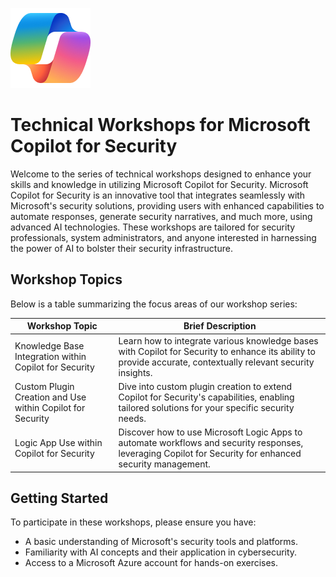 ![Copilot for Security Overview](https://github.com/Azure/Copilot-For-Security/blob/main/Images/ic_fluent_copilot_64_64%402x.png)

# Technical Workshops for Microsoft Copilot for Security

Welcome to the series of technical workshops designed to enhance your skills and knowledge in utilizing Microsoft Copilot for Security. Microsoft Copilot for Security is an innovative tool that integrates seamlessly with Microsoft's security solutions, providing users with enhanced capabilities to automate responses, generate security narratives, and much more, using advanced AI technologies. These workshops are tailored for security professionals, system administrators, and anyone interested in harnessing the power of AI to bolster their security infrastructure.

## Workshop Topics

Below is a table summarizing the focus areas of our workshop series:

| Workshop Topic                                      | Brief Description                                                                                                                                 |
|-----------------------------------------------------|---------------------------------------------------------------------------------------------------------------------------------------------------|
| Knowledge Base Integration within Copilot for Security | Learn how to integrate various knowledge bases with Copilot for Security to enhance its ability to provide accurate, contextually relevant security insights. |
| Custom Plugin Creation and Use within Copilot for Security | Dive into custom plugin creation to extend Copilot for Security's capabilities, enabling tailored solutions for your specific security needs.      |
| Logic App Use within Copilot for Security            | Discover how to use Microsoft Logic Apps to automate workflows and security responses, leveraging Copilot for Security for enhanced security management. |

## Getting Started

To participate in these workshops, please ensure you have:

- A basic understanding of Microsoft's security tools and platforms.
- Familiarity with AI concepts and their application in cybersecurity.
- Access to a Microsoft Azure account for hands-on exercises.

